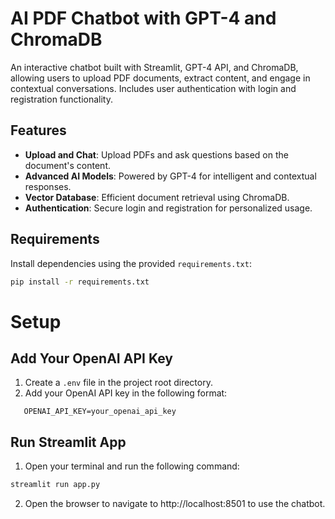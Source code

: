 # AI PDF Chatbot with GPT-4 and ChromaDB

An interactive chatbot built with Streamlit, GPT-4 API, and ChromaDB, allowing users to upload PDF documents, extract content, and engage in contextual conversations. Includes user authentication with login and registration functionality.

## Features

- **Upload and Chat**: Upload PDFs and ask questions based on the document's content.
- **Advanced AI Models**: Powered by GPT-4 for intelligent and contextual responses.
- **Vector Database**: Efficient document retrieval using ChromaDB.
- **Authentication**: Secure login and registration for personalized usage.

## Requirements

Install dependencies using the provided `requirements.txt`:

```bash
pip install -r requirements.txt
```
# Setup

## Add Your OpenAI API Key

1. Create a `.env` file in the project root directory.
2. Add your OpenAI API key in the following format:

```plaintext
   OPENAI_API_KEY=your_openai_api_key
```
## Run Streamlit App 
1. Open your terminal and run the following command:
```bash
streamlit run app.py
```
2. Open the browser to navigate to http://localhost:8501 to use the chatbot.

